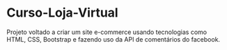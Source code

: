 # Curso-Loja-Virtual
Projeto voltado a criar um site e-commerce usando tecnologias como HTML, CSS, Bootstrap e fazendo uso da API de comentários do facebook.
